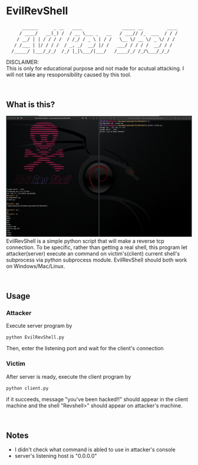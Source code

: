 # EvilRevShell
```
      ______      _ __   ____               _____ __         ____  
     / ____/   __(_) /  / __ \___ _   __   / ___// /_  ___  / / /  
    / __/ | | / / / /  / /_/ / _ \ | / /   \__ \/ __ \/ _ \/ / /   
   / /___ | |/ / / /  / _, _/  __/ |/ /   ___/ / / / /  __/ / /    
  /_____/ |___/_/_/  /_/ |_|\___/|___/   /____/_/ /_/\___/_/_/     

```
DISCLAIMER:  
This is only for educational purpose and not made for acutual attacking. I will not take any resoponsibility caused by this tool.

<br/>

## What is this?
![](./sample.png)
EvilRevShell is a simple python script that will make a reverse tcp connection. To be specific, rather than getting a real shell, this program let attacker(server) execute an command on victim's(client) current shell's subprocess via python subprocess module. EvilRevShell should both work on Windows/Mac/Linux.

<br/>

## Usage

### Attacker
Execute server program by
```
python EvilRevShell.py
```
Then, enter the listening port and wait for the client's connection

### Victim
After server is ready, execute the client program by
```
python client.py
```
if it succeeds, message "you've been hacked!!" should appear in the client machine and the shell "Revshell>" should appear on attacker's machine.

<br/>

## Notes
* I didn't check what command is abled to use in attacker's console
* server's listening host is "0.0.0.0"
